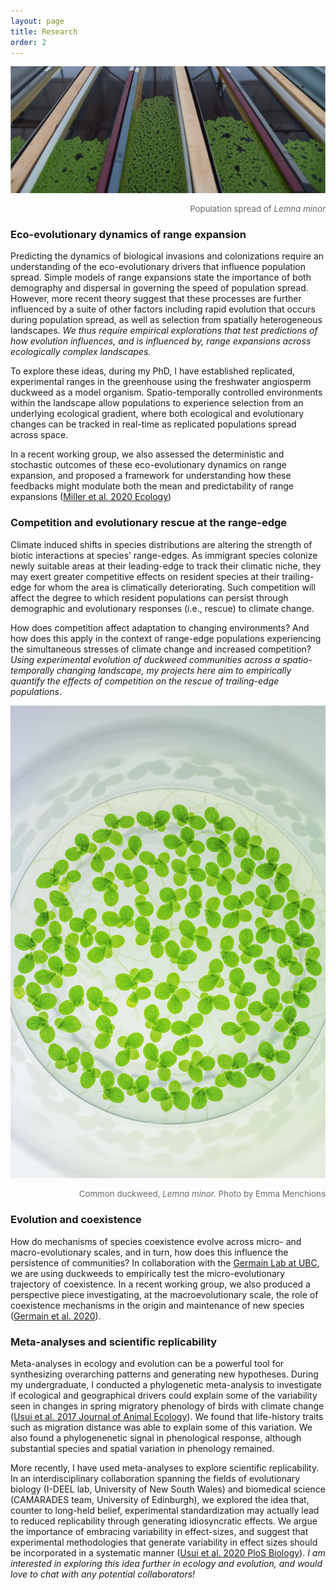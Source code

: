 ```yaml
---
layout: page
title: Research
order: 2
---
```


![system](images/system.jpg)
<div style="text-align: right"><p style="font-size:10pt;color:DimGrey">Population spread of <i> Lemna minor</i></p></div>

### Eco-evolutionary dynamics of range expansion
Predicting the dynamics of biological invasions and colonizations require an understanding of the eco-evolutionary drivers that influence population spread. Simple models of range expansions state the importance of both demography and dispersal in governing the speed of population spread. However, more recent theory suggest that these processes are further influenced by a suite of other factors including rapid evolution that occurs during population spread, as well as selection from spatially heterogeneous landscapes. <i>We thus require empirical explorations that test predictions of how evolution influences, and is influenced by, range expansions across ecologically complex landscapes.</i>

To explore these ideas, during my PhD, I have established replicated, experimental ranges in the greenhouse using the freshwater angiosperm duckweed as a model organism. Spatio-temporally controlled environments within the landscape allow populations to experience selection from an underlying ecological gradient, where both ecological and evolutionary changes can be tracked in real-time as replicated populations spread across space.

In a recent working group, we also assessed the deterministic and stochastic outcomes of these eco-evolutionary dynamics on range expansion, and proposed a framework for understanding how these feedbacks might modulate both the mean and predictability of range expansions ([Miller et al. 2020 Ecology](https://esajournals.onlinelibrary.wiley.com/doi/abs/10.1002/ecy.3139))

### Competition and evolutionary rescue at the range-edge
Climate induced shifts in species distributions are altering the strength of biotic
interactions at species’ range-edges. As immigrant species colonize newly suitable areas
at their leading-edge to track their climatic niche, they may exert greater competitive effects
on resident species at their trailing-edge for whom the area is climatically deteriorating. Such competition will affect the degree to which resident populations can persist through demographic and evolutionary responses (i.e., rescue) to climate change. 

How does competition affect adaptation to changing environments? And how does this apply in the context of range-edge populations experiencing the simultaneous stresses of climate change and increased competition?<i> Using experimental evolution of duckweed communities across a spatio-temporally changing landscape, my projects here aim to empirically quantify the effects of competition on the rescue of trailing-edge populations</i>.

![microduck](images/duck-micro.jpg)
<div style="text-align: right"><p style="font-size:10pt;color:DimGrey">Common duckweed,<i> Lemna minor.</i> Photo by Emma Menchions</p></div>

### Evolution and coexistence
How do mechanisms of species coexistence evolve across micro- and macro-evolutionary scales, and in turn, how does this influence the persistence of communities? In collaboration with the [Germain Lab at UBC](https://germainlab.weebly.com/), we are using duckweeds to empirically test the micro-evolutionary trajectory of coexistence. In a recent working group, we also produced a perspective piece investigating, at the macroevolutionary scale, the role of coexistence mechanisms in the origin and maintenance of new species ([Germain et al. 2020](https://www.cell.com/trends/ecology-evolution/fulltext/S0169-5347(20)30339-6)).

### Meta-analyses and scientific replicability
Meta-analyses in ecology and evolution can be a powerful tool for synthesizing overarching patterns and generating new hypotheses. During my undergraduate, I conducted a phylogenetic meta-analysis to investigate if ecological and geographical drivers could explain some of the variability seen in changes in spring migratory phenology of birds with climate change ([Usui et al. 2017 Journal of Animal Ecology](https://besjournals.onlinelibrary.wiley.com/doi/full/10.1111/1365-2656.12612)). We found that life-history traits such as migration distance was able to explain some of this variation. We also found a phylogenenetic signal in phenological response, although substantial species and spatial variation in phenology remained.

More recently, I have used meta-analyses to explore scientific replicability. In an interdisciplinary collaboration spanning the fields of evolutionary biology (I-DEEL lab, University of New South Wales) and biomedical science (CAMARADES team, University of Edinburgh), we explored the idea that, counter to long-held belief, experimental standardization may actually lead to reduced replicability through generating idiosyncratic effects. We argue the importance of embracing variability in effect-sizes, and suggest that experimental methodologies that generate variability in effect sizes should be incorporated in a systematic manner ([Usui et al. 2020 PloS Biology](https://journals.plos.org/plosbiology/article?id=10.1371/journal.pbio.3001009)). <i>I am interested in exploring this idea further in ecology and evolution, and would love to chat with any potential collaborators!</i>
